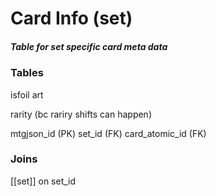 # Card Info (set)
##### Table for set specific card meta data

### Tables
isfoil
art


rarity (bc rariry shifts can happen)

mtgjson_id (PK)
set_id (FK)
card_atomic_id (FK)

### Joins
[[set]] on set_id